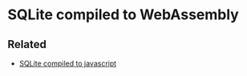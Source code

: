 # SQLite compiled to WebAssembly



## Related

- [SQLite compiled to javascript](https://github.com/kripken/sql.js/)
